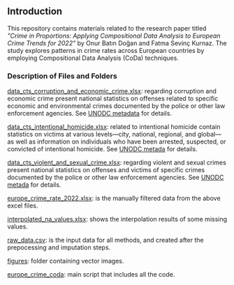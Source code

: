 ## Introduction

This repository contains materials related to the research paper titled *"Crime in Proportions: Applying Compositional Data Analysis to European Crime Trends for 2022"* by Onur Batın Doğan and Fatma Sevinç Kurnaz. The study explores patterns in crime rates across European countries by employing Compositional Data Analysis (CoDa) techniques.

### Description of Files and Folders

[data_cts_corruption_and_economic_crime.xlsx](./data/data_cts_corruption_and_economic_crime.xlsx): regarding corruption and economic crime present national statistics on offenses related to specific economic and environmental crimes documented by the police or other law enforcement agencies. See [UNODC metadata](https://dataunodc.un.org/sites/dataunodc.un.org/files/metadata_corruption_and_economic_crime.pdf) for details.

[data_cts_intentional_homicide.xlsx](./data/data_cts_intentional_homicide.xlsx): related to intentional homicide contain statistics on victims at various levels—city, national, regional, and global—as well as information on individuals who have been arrested, suspected, or convicted of intentional homicide. See [UNODC metada](https://dataunodc.un.org/sites/dataunodc.un.org/files/metadata_intentional_homicide.pdf) for details.

[data_cts_violent_and_sexual_crime.xlsx](./data/data_cts_violent_and_sexual_crime.xlsx): regarding violent and sexual crimes present national statistics on offenses and victims of specific crimes documented by the police or other law enforcement agencies.
See [UNODC metada](https://dataunodc.un.org/sites/dataunodc.un.org/files/metadata_violent_and_sexual_crime.pdf) for details.

[europe_crime_rate_2022.xlsx](./data/europe_crime_rate_2022.xlsx): is the manually filtered data from the above excel files.

[interpolated_na_values.xlsx](./data/interpolated_na_values.xlsx): shows the interpolation results of some missing values.

[raw_data.csv](./data/raw_data.csv): is the input data for all methods, and created after the prepocessing and imputation steps.

[figures](./figures/): folder containing vector images. 

[europe_crime_coda](.europe_crime_coda.R/): main script that includes all the code. 



